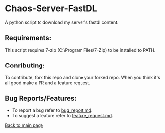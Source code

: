 # Chaos-Server-FastDL
A python script to download my server's fastdl content.
## Requirements:
This script requires 7-zip (C:\Program Files\7-Zip) to be installed to PATH.
## Conributing:
To contribute, fork this repo and clone your forked repo. When you think it's all good make a PR and a feature request.
## Bug Reports/Features:
* To report a bug refer to [bug_report.md](https://github.com/Lord-Giganticus/Chaos-Server-FastDL/blob/main/.github/ISSUE_TEMPLATE/bug_report.md).
* To suggest a feature refer to [feature_request.md](https://github.com/Lord-Giganticus/Chaos-Server-FastDL/blob/main/.github/ISSUE_TEMPLATE/feature_request.md).

[Back to main page](https://lord-giganticus.github.io/)
